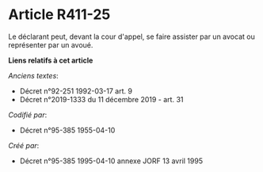 # Article R411-25

Le déclarant peut, devant la cour d'appel, se faire assister par un avocat ou représenter par un avoué.

**Liens relatifs à cet article**

_Anciens textes_:

  - Décret n°92-251 1992-03-17 art. 9
  - Décret n°2019-1333 du 11 décembre 2019 - art. 31

_Codifié par_:

  - Décret n°95-385 1955-04-10

_Créé par_:

  - Décret n°95-385 1995-04-10 annexe JORF 13 avril 1995

